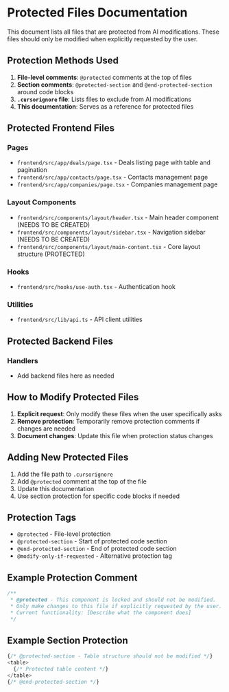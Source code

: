 # Protected Files Documentation

This document lists all files that are protected from AI modifications. These files should only be modified when explicitly requested by the user.

## Protection Methods Used

1. **File-level comments**: `@protected` comments at the top of files
2. **Section comments**: `@protected-section` and `@end-protected-section` around code blocks
3. **`.cursorignore` file**: Lists files to exclude from AI modifications
4. **This documentation**: Serves as a reference for protected files

## Protected Frontend Files

### Pages
- `frontend/src/app/deals/page.tsx` - Deals listing page with table and pagination
- `frontend/src/app/contacts/page.tsx` - Contacts management page
- `frontend/src/app/companies/page.tsx` - Companies management page

### Layout Components
- `frontend/src/components/layout/header.tsx` - Main header component (NEEDS TO BE CREATED)
- `frontend/src/components/layout/sidebar.tsx` - Navigation sidebar (NEEDS TO BE CREATED)
- `frontend/src/components/layout/main-content.tsx` - Core layout structure (PROTECTED)

### Hooks
- `frontend/src/hooks/use-auth.tsx` - Authentication hook

### Utilities
- `frontend/src/lib/api.ts` - API client utilities

## Protected Backend Files

### Handlers
- Add backend files here as needed

## How to Modify Protected Files

1. **Explicit request**: Only modify these files when the user specifically asks
2. **Remove protection**: Temporarily remove protection comments if changes are needed
3. **Document changes**: Update this file when protection status changes

## Adding New Protected Files

1. Add the file path to `.cursorignore`
2. Add `@protected` comment at the top of the file
3. Update this documentation
4. Use section protection for specific code blocks if needed

## Protection Tags

- `@protected` - File-level protection
- `@protected-section` - Start of protected code section
- `@end-protected-section` - End of protected code section
- `@modify-only-if-requested` - Alternative protection tag

## Example Protection Comment

```typescript
/**
 * @protected - This component is locked and should not be modified.
 * Only make changes to this file if explicitly requested by the user.
 * Current functionality: [Describe what the component does]
 */
```

## Example Section Protection

```typescript
{/* @protected-section - Table structure should not be modified */}
<table>
  {/* Protected table content */}
</table>
{/* @end-protected-section */}
```
